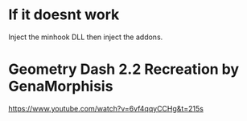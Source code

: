 # If it doesnt work
Inject the minhook DLL then inject the addons.
  
# Geometry Dash 2.2 Recreation by GenaMorphisis
https://www.youtube.com/watch?v=6vf4qqyCCHg&t=215s
